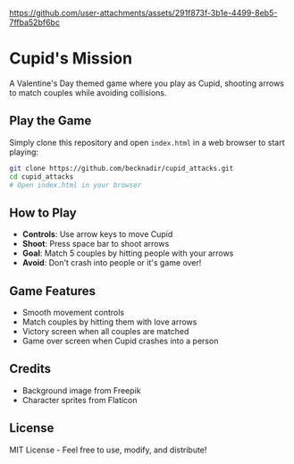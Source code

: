 https://github.com/user-attachments/assets/291f873f-3b1e-4499-8eb5-7ffba52bf6bc

# Cupid's Mission

A Valentine's Day themed game where you play as Cupid, shooting arrows to match couples while avoiding collisions.

## Play the Game

Simply clone this repository and open `index.html` in a web browser to start playing:

```bash
git clone https://github.com/becknadir/cupid_attacks.git
cd cupid_attacks
# Open index.html in your browser
```

## How to Play

- **Controls**: Use arrow keys to move Cupid
- **Shoot**: Press space bar to shoot arrows
- **Goal**: Match 5 couples by hitting people with your arrows
- **Avoid**: Don't crash into people or it's game over!

## Game Features

- Smooth movement controls
- Match couples by hitting them with love arrows
- Victory screen when all couples are matched
- Game over screen when Cupid crashes into a person

## Credits

- Background image from Freepik
- Character sprites from Flaticon

## License

MIT License - Feel free to use, modify, and distribute! 
